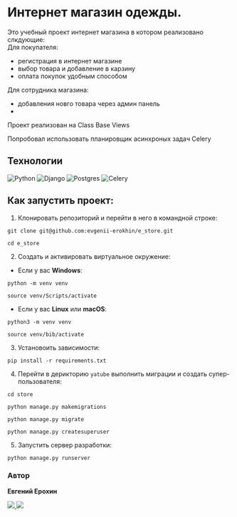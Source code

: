 # Интернет магазин одежды.
Это учебный проект интернет магазина в котором реализовано слкдующие:    
Для покупателя:
+ регистрация в интернет магазине
+ выбор товара и добавление в карзину
+ оплата покупок удобным способом

Для сотрудника магазина:   
+ добавления новго товара через админ панель
+ 

Проект реализован на Class Base Views

Попробовал использовать планировщик асинхроных задач Celery
 ## Технологии

![Python](https://img.shields.io/badge/python-3670A0?style=for-the-badge&logo=python&logoColor=ffdd54)
![Django](https://img.shields.io/badge/django-%23092E20.svg?style=for-the-badge&logo=django&logoColor=white)
![Postgres](https://img.shields.io/badge/postgres-%23316192.svg?style=for-the-badge&logo=postgresql&logoColor=white)
![Celery](https://img.shields.io/badge/celery-%23a9cc54.svg?style=for-the-badge&logo=celery&logoColor=ddf4a4)
 ## Как запустить проект:

1. Клонировать репозиторий и перейти в него в командной строке:
  ```
  git clone git@github.com:evgenii-erokhin/e_store.git
  ```
  ```
  cd e_store
  ```
2. Cоздать и активировать виртуальное окружение:

* Если у вас **Windows**:
```
python -m venv venv
```
```
source venv/Scripts/activate
```
* Если у вас **Linux** или **macOS**:
```
python3 -m venv venv
```
```
source venv/bib/activate
```
3. Установоить зависимости:
```
pip install -r requirements.txt
```
4. Перейти в дерикторию `yatube` выполнить миграции и создать супер-пользователя:
```
cd store
```
```
python manage.py makemigrations
```
```
python manage.py migrate
```
```
python manage.py createsuperuser
```
5. Запустить сервер разработки:
```
python manage.py runserver
```
### Автор
**Евгений Ерохин**
<br>

<a href="https://t.me/juandart" target="_blank">
<img src=https://img.shields.io/badge/Telegram-2CA5E0?style=for-the-badge&logo=telegram&logoColor=white />
</a>
<a href="mailto:evgeniierokhin@proton.me?">
<img src=https://img.shields.io/badge/ProtonMail-8B89CC?style=for-the-badge&logo=protonmail&logoColor=white />
</a>

